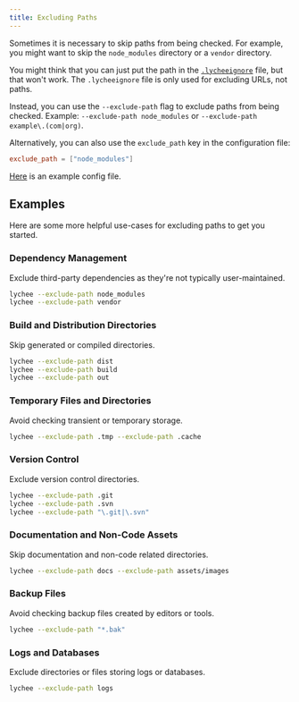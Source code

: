 ```yaml
---
title: Excluding Paths
---
```


Sometimes it is necessary to skip paths from being checked.
For example, you might want to skip the `node_modules` directory or a `vendor` directory.

You might think that you can just put the path in the [`.lycheeignore`](/recipes/excluding-links) file, but that won't work.
The `.lycheeignore` file is only used for excluding URLs, not paths.

Instead, you can use the `--exclude-path` flag to exclude paths from being checked.
Example: `--exclude-path node_modules` or `--exclude-path example\.(com|org)`.

Alternatively, you can also use the `exclude_path` key in the configuration file:

```toml title="lychee.toml"
exclude_path = ["node_modules"]
```

[Here](https://github.com/mre/endler.dev/blob/50d8d5f90dbafa445c9455e420a40f8866f3e1c7/lychee.toml#L28) is an example config file.

## Examples

Here are some more helpful use-cases for excluding paths to get you started.

### Dependency Management

Exclude third-party dependencies as they're not typically user-maintained.

```bash
lychee --exclude-path node_modules
lychee --exclude-path vendor
```

### Build and Distribution Directories

Skip generated or compiled directories.

```bash
lychee --exclude-path dist
lychee --exclude-path build
lychee --exclude-path out
```

### Temporary Files and Directories

Avoid checking transient or temporary storage.

```bash
lychee --exclude-path .tmp --exclude-path .cache
```

### Version Control

Exclude version control directories.

```bash
lychee --exclude-path .git
lychee --exclude-path .svn
lychee --exclude-path "\.git|\.svn"
```

### Documentation and Non-Code Assets

Skip documentation and non-code related directories.

```bash
lychee --exclude-path docs --exclude-path assets/images
```

### Backup Files

Avoid checking backup files created by editors or tools.

```bash
lychee --exclude-path "*.bak"
```

### Logs and Databases

Exclude directories or files storing logs or databases.

```bash
lychee --exclude-path logs
```
